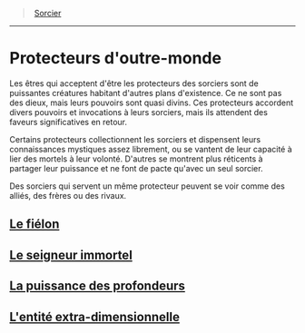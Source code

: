 ﻿> [Sorcier](hd_warlock.md)

---

# Protecteurs d'outre-monde

Les êtres qui acceptent d'être les protecteurs des sorciers sont de puissantes créatures habitant d'autres plans d'existence. Ce ne sont pas des dieux, mais leurs pouvoirs sont quasi divins. Ces protecteurs accordent divers pouvoirs et invocations à leurs sorciers, mais ils attendent des faveurs significatives en retour.

Certains protecteurs collectionnent les sorciers et dispensent leurs connaissances mystiques assez librement, ou se vantent de leur capacité à lier des mortels à leur volonté. D'autres se montrent plus réticents à partager leur puissance et ne font de pacte qu'avec un seul sorcier.

Des sorciers qui servent un même protecteur peuvent se voir comme des alliés, des frères ou des rivaux.

## [Le fiélon](hd_warlock_fiendish.md)

## [Le seigneur immortel](hd_warlock_immortal.md)

## [La puissance des profondeurs](hd_warlock_depths.md)

## [L'entité extra-dimensionnelle](hd_warlock_extradimensional.md)

